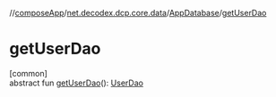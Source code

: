 //[composeApp](../../../index.md)/[net.decodex.dcp.core.data](../index.md)/[AppDatabase](index.md)/[getUserDao](get-user-dao.md)

# getUserDao

[common]\
abstract fun [getUserDao](get-user-dao.md)(): [UserDao](../../net.decodex.dcp.user.domain.dao/-user-dao/index.md)
